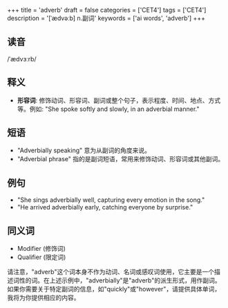 +++
title = 'adverb'
draft = false
categories = ['CET4']
tags = ['CET4']
description = '[ˈædvəːb] n.副词'
keywords = ['ai words', 'adverb']
+++

## 读音
/ˈædvɜːrb/

## 释义
- **形容词**: 修饰动词、形容词、副词或整个句子，表示程度、时间、地点、方式等。例如: "She spoke softly and slowly, in an adverbial manner."

## 短语
- "Adverbially speaking" 意为从副词的角度来说。
- "Adverbial phrase" 指的是副词短语，常用来修饰动词、形容词或其他副词。

## 例句
- "She sings adverbially well, capturing every emotion in the song."
- "He arrived adverbially early, catching everyone by surprise."

## 同义词
- Modifier (修饰词)
- Qualifier (限定词)

请注意，"adverb"这个词本身不作为动词、名词或感叹词使用，它主要是一个描述词性的词。在上述示例中，"adverbially"是"adverb"的派生形式，用作副词。如果你需要关于特定副词的信息，如"quickly"或"however"，请提供具体单词，我将为你提供相应的内容。
